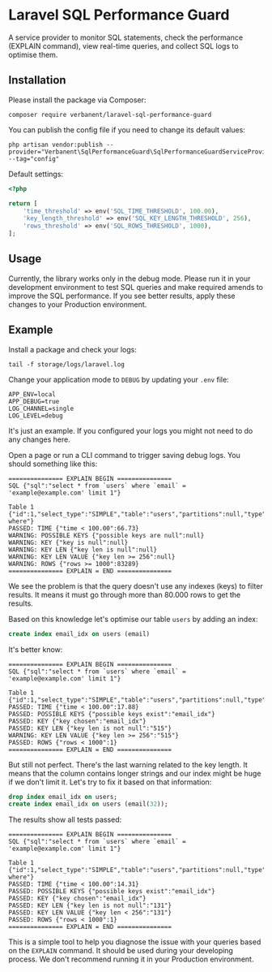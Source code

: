 # Laravel SQL Performance Guard

A service provider to monitor SQL statements, check the performance (EXPLAIN command), view real-time queries, and collect SQL logs to optimise them.

## Installation

Please install the package via Composer:

```shell
composer require verbanent/laravel-sql-performance-guard
```

You can publish the config file if you need to change its default values:

```shell
php artisan vendor:publish --provider="Verbanent\SqlPerformanceGuard\SqlPerformanceGuardServiceProvider" --tag="config"
```

Default settings:

```php
<?php

return [
    'time_threshold' => env('SQL_TIME_THRESHOLD', 100.00),
    'key_length_threshold' => env('SQL_KEY_LENGTH_THRESHOLD', 256),
    'rows_threshold' => env('SQL_ROWS_THRESHOLD', 1000),
];
```

## Usage

Currently, the library works only in the debug mode. Please run it in your development
environment to test SQL queries and make required amends to improve the SQL performance.
If you see better results, apply these changes to your Production environment.

## Example

Install a package and check your logs:

```shell
tail -f storage/logs/laravel.log
```

Change your application mode to `DEBUG` by updating your `.env` file:

```shell
APP_ENV=local
APP_DEBUG=true
LOG_CHANNEL=single
LOG_LEVEL=debug
```

It's just an example. If you configured your logs you might not need to do any changes here. 

Open a page or run a CLI command to trigger saving debug logs. You should something like this:

```shell
=============== EXPLAIN BEGIN ===============
SQL {"sql":"select * from `users` where `email` = 'example@example.com' limit 1"}

Table 1 {"id":1,"select_type":"SIMPLE","table":"users","partitions":null,"type":"ALL","possible_keys":null,"key":null,"key_len":null,"ref":null,"rows":83289,"filtered":10.0,"Extra":"Using where"}
PASSED: TIME {"time < 100.00":66.73}
WARNING: POSSIBLE KEYS {"possible keys are null":null}
WARNING: KEY {"key is null":null}
WARNING: KEY LEN {"key len is null":null}
WARNING: KEY LEN VALUE {"key len >= 256":null}
WARNING: ROWS {"rows >= 1000":83289}
=============== EXPLAIN = END ===============
```

We see the problem is that the query doesn't use any indexes (keys) to filter results. It means it must go through more than 80.000 rows to get the results.

Based on this knowledge let's optimise our table `users` by adding an index:

```sql
create index email_idx on users (email)
```

It's better know:

```shell
=============== EXPLAIN BEGIN ===============
SQL {"sql":"select * from `users` where `email` = 'example@example.com' limit 1"}

Table 1 {"id":1,"select_type":"SIMPLE","table":"users","partitions":null,"type":"ref","possible_keys":"email_idx","key":"email_idx","key_len":"515","ref":"const","rows":1,"filtered":100.0,"Extra":null}
PASSED: TIME {"time < 100.00":17.88}
PASSED: POSSIBLE KEYS {"possible keys exist":"email_idx"}
PASSED: KEY {"key chosen":"email_idx"}
PASSED: KEY LEN {"key len is not null":"515"}
WARNING: KEY LEN VALUE {"key len >= 256":"515"}
PASSED: ROWS {"rows < 1000":1}
=============== EXPLAIN = END ===============
```

But still not perfect. There's the last warning related to the key length. It means that the column contains longer strings and our index might be huge if we don't limit it. Let's try to fix it based on that information:

```sql
drop index email_idx on users;
create index email_idx on users (email(32));
```

The results show all tests passed:

```shell
=============== EXPLAIN BEGIN ===============
SQL {"sql":"select * from `users` where `email` = 'example@example.com' limit 1"}

Table 1 {"id":1,"select_type":"SIMPLE","table":"users","partitions":null,"type":"ref","possible_keys":"email_idx","key":"email_idx","key_len":"131","ref":"const","rows":1,"filtered":100.0,"Extra":"Using where"}
PASSED: TIME {"time < 100.00":14.31}
PASSED: POSSIBLE KEYS {"possible keys exist":"email_idx"}
PASSED: KEY {"key chosen":"email_idx"}
PASSED: KEY LEN {"key len is not null":"131"}
PASSED: KEY LEN VALUE {"key len < 256":"131"}
PASSED: ROWS {"rows < 1000":1}
=============== EXPLAIN = END ===============
```

This is a simple tool to help you diagnose the issue with your queries based on the `EXPLAIN` command. It should be used during your developing process. We don't recommend running it in your Production environment.
